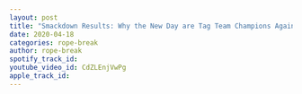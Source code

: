 ```yaml
---
layout: post
title: "Smackdown Results: Why the New Day are Tag Team Champions Again? Deville comes clean to Mandy. WWE"
date: 2020-04-18
categories: rope-break
author: rope-break
spotify_track_id: 
youtube_video_id: CdZLEnjVwPg
apple_track_id: 
---
```

